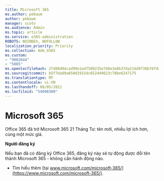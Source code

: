 ```yaml
---
title: Microsoft 365
ms.author: pebaum
author: pebaum
manager: scotv
ms.audience: Admin
ms.topic: article
ms.service: o365-administration
ROBOTS: NOINDEX, NOFOLLOW
localization_priority: Priority
ms.collection: Adm_O365
ms.custom:
- "9002644"
- "5085"
ms.openlocfilehash: 2fd08d04cad99e1a4f509235e740e3e8b37da216d9738b76fda87f783f337e93
ms.sourcegitcommit: b5f7da89a650d2915dc652449623c78be6247175
ms.translationtype: MT
ms.contentlocale: vi-VN
ms.lasthandoff: 08/05/2021
ms.locfileid: "54098300"
---
```

# <a name="microsoft-365"></a>Microsoft 365

Office 365 đã trở Microsoft 365 21 Tháng Tư: tên mới, nhiều lợi ích hơn, cùng một mức giá.

**Người đăng ký**

Nếu bạn đã có đăng ký Office 365, đăng ký này sẽ tự động được đổi tên thành Microsoft 365 - không cần hành động nào.

- Tìm hiểu thêm [tại www.microsoft.com/microsoft-365/](https://www.microsoft.com/microsoft-365/).
